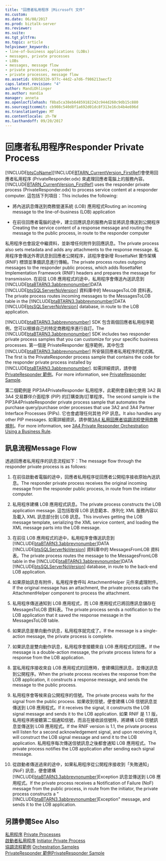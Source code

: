 ```yaml
---
title: "回應者私用程序 |Microsoft 文件"
ms.custom: 
ms.date: 06/08/2017
ms.prod: biztalk-server
ms.reviewer: 
ms.suite: 
ms.tgt_pltfrm: 
ms.topic: article
helpviewer_keywords:
- line-of-business applications (LOBs)
- messages, private processes
- LOBs
- messages, message flow
- private processes, responder
- private processes, message flow
ms.assetid: 69b58320-977c-44d2-a7d6-f986213aecf2
caps.latest.revision: "4"
author: MandiOhlinger
ms.author: mandia
manager: anneta
ms.openlocfilehash: f8ba5ca38eb64859182242c944d260c9db15c880
ms.sourcegitcommit: cb908c540d8f1a692d01dc8f313e16cb4b4e696d
ms.translationtype: MT
ms.contentlocale: zh-TW
ms.lasthandoff: 09/20/2017
---
```

# <a name="responder-private-process"></a><span data-ttu-id="94860-102">回應者私用程序</span><span class="sxs-lookup"><span data-stu-id="94860-102">Responder Private Process</span></span>
[!INCLUDE[btsCoName](../../includes/btsconame-md.md)]<span data-ttu-id="94860-103">[!INCLUDE[BTARN_CurrentVersion_FirstRef](../../includes/btarn-currentversion-firstref-md.md)]會使用回應者私用程序 (PrivateResponder.odx) 來處理回應者電腦上的服務內容。</span><span class="sxs-lookup"><span data-stu-id="94860-103"> [!INCLUDE[BTARN_CurrentVersion_FirstRef](../../includes/btarn-currentversion-firstref-md.md)] uses the responder private process (PrivateResponder.odx) to process service content at a responder computer.</span></span> <span data-ttu-id="94860-104">這包括下列項目：</span><span class="sxs-lookup"><span data-stu-id="94860-104">This includes the following:</span></span>  
  
-   <span data-ttu-id="94860-105">將內送訊息傳送到商務營運系統 (LOB) 應用程式</span><span class="sxs-lookup"><span data-stu-id="94860-105">Routing an incoming message to the line-of-business (LOB) application</span></span>  
  
-   <span data-ttu-id="94860-106">在前往回應者電腦的途中，建立回應訊息的服務內容並將訊息傳送到公開程序</span><span class="sxs-lookup"><span data-stu-id="94860-106">Creating the service content of a response message and routing the message to the public process, in route to the responder computer</span></span>  
  
 <span data-ttu-id="94860-107">私用程序也會設定中繼資料，並新增任何附件到回應訊息。</span><span class="sxs-lookup"><span data-stu-id="94860-107">The private process also sets metadata and adds any attachments to the response message.</span></span> <span data-ttu-id="94860-108">私用程序會傳送外寄訊息到回應者公開程序，該程序會新增 RosettaNet 實作架構 (RNIF) 標頭並準備訊息進行傳輸。</span><span class="sxs-lookup"><span data-stu-id="94860-108">The private process routes outgoing messages to the responder public process, which adds RosettaNet Implementation Framework (RNIF) headers and prepares the message for transmission.</span></span> <span data-ttu-id="94860-109">在前往 LOB 應用程式的途中，私用程序會傳送內送訊息到 [!INCLUDE[btaBTARN3.3abbrevnonumber](../../includes/btabtarn3-3abbrevnonumber-md.md)]DATA [!INCLUDE[btsSQLServerNoVersion](../../includes/btssqlservernoversion-md.md)] 資料庫中的 MessagesToLOB 資料表。</span><span class="sxs-lookup"><span data-stu-id="94860-109">The private process routes incoming messages to the MessagesToLOB table in the [!INCLUDE[btaBTARN3.3abbrevnonumber](../../includes/btabtarn3-3abbrevnonumber-md.md)]DATA [!INCLUDE[btsSQLServerNoVersion](../../includes/btssqlservernoversion-md.md)] database, in route to the LOB application.</span></span>  
  
 <span data-ttu-id="94860-110">[!INCLUDE[btaBTARN3.3abbrevnonumber](../../includes/btabtarn3-3abbrevnonumber-md.md)] SDK 包含兩個回應者私用程序範例，您可以根據自己的特定商務程序進行自訂。</span><span class="sxs-lookup"><span data-stu-id="94860-110">The [!INCLUDE[btaBTARN3.3abbrevnonumber](../../includes/btabtarn3-3abbrevnonumber-md.md)] SDK includes two responder private process samples that you can customize for your specific business processes.</span></span> <span data-ttu-id="94860-111">第一個是 PrivateResponder 程序範例，其中包含 [!INCLUDE[btaBTARN3.3abbrevnonumber](../../includes/btabtarn3-3abbrevnonumber-md.md)] 所安裝回應者私用程序的程式碼。</span><span class="sxs-lookup"><span data-stu-id="94860-111">The first is the PrivateResponder process sample that contains the code for the responder private process installed by [!INCLUDE[btaBTARN3.3abbrevnonumber](../../includes/btabtarn3-3abbrevnonumber-md.md)].</span></span> <span data-ttu-id="94860-112">如需詳細資訊，請參閱[PrivateResponder 範例](../../adapters-and-accelerators/accelerator-rosettanet/privateresponder-sample.md)。</span><span class="sxs-lookup"><span data-stu-id="94860-112">For more information, see [PrivateResponder Sample](../../adapters-and-accelerators/accelerator-rosettanet/privateresponder-sample.md).</span></span>  
  
 <span data-ttu-id="94860-113">第二個範例是 PIP3A4PrivateResponder 私用程序，此範例會自動化使用 3A2 與 3A4 交易夥伴介面程序 (PIP) 的訂購查詢/訂單程序。</span><span class="sxs-lookup"><span data-stu-id="94860-113">The second sample is the PIP3A4PrivateResponder private process sample that automates the purchase query/purchase order processes that use 3A2 and 3A4 Partner Interface Processes (PIPs).</span></span> <span data-ttu-id="94860-114">它也會處理任何其他 PIP 訊息。</span><span class="sxs-lookup"><span data-stu-id="94860-114">It also handles any other PIP messages.</span></span> <span data-ttu-id="94860-115">如需詳細資訊，請參閱[3A4 私用回應者協調流程使用商務規則](../../adapters-and-accelerators/accelerator-rosettanet/3a4-private-responder-orchestration-using-a-business-rule.md)。</span><span class="sxs-lookup"><span data-stu-id="94860-115">For more information, see [3A4 Private Responder Orchestration Using a Business Rule](../../adapters-and-accelerators/accelerator-rosettanet/3a4-private-responder-orchestration-using-a-business-rule.md).</span></span>  
  
## <a name="message-flow"></a><span data-ttu-id="94860-116">訊息流程</span><span class="sxs-lookup"><span data-stu-id="94860-116">Message Flow</span></span>  
 <span data-ttu-id="94860-117">透過回應者私用程序的訊息流程如下：</span><span class="sxs-lookup"><span data-stu-id="94860-117">The message flow through the responder private process is as follows:</span></span>  
  
1.  <span data-ttu-id="94860-118">在前往啟動者電腦的途中，回應者私用程序從回應者公開程序接收原始內送訊息。</span><span class="sxs-lookup"><span data-stu-id="94860-118">The responder private process receives the original incoming message from the responder public process, in route from the initiator computer.</span></span>  
  
2.  <span data-ttu-id="94860-119">私用程序建構 LOB 應用程式訊息。</span><span class="sxs-lookup"><span data-stu-id="94860-119">The private process constructs the LOB application message.</span></span> <span data-ttu-id="94860-120">這包括取得 LOB 訊息範本、序列化 XML 服務內容以及載入 XML 訊息部分到 LOB 訊息。</span><span class="sxs-lookup"><span data-stu-id="94860-120">This involves getting the LOB message template, serializing the XML service content, and loading the XML message parts into the LOB message.</span></span>  
  
3.  <span data-ttu-id="94860-121">在前往 LOB 應用程式的途中，私用程序會傳送訊息到 [!INCLUDE[btaBTARN3.3abbrevnonumber](../../includes/btabtarn3-3abbrevnonumber-md.md)]DATA [!INCLUDE[btsSQLServerNoVersion](../../includes/btssqlservernoversion-md.md)] 資料庫中的 MessagesFromLOB 資料表。</span><span class="sxs-lookup"><span data-stu-id="94860-121">The private process routes the message to the MessagesFromLOB table in the [!INCLUDE[btaBTARN3.3abbrevnonumber](../../includes/btabtarn3-3abbrevnonumber-md.md)]DATA [!INCLUDE[btsSQLServerNoVersion](../../includes/btssqlservernoversion-md.md)] database, in route to the back-end LOB application.</span></span>  
  
4.  <span data-ttu-id="94860-122">如果原始訊息有附件，私用程序會呼叫 AttachmentHelper 元件來處理附件。</span><span class="sxs-lookup"><span data-stu-id="94860-122">If the original message has an attachment, the private process calls the AttachmentHelper component to process the attachment.</span></span>  
  
5.  <span data-ttu-id="94860-123">私用程序傳送通知到 LOB 應用程式，而 LOB 應用程式已將回應訊息儲存在 MessagesToLOB 資料表。</span><span class="sxs-lookup"><span data-stu-id="94860-123">The private process sends a notification to the LOB application that it saved the response message in the MessagesToLOB table.</span></span>  
  
6.  <span data-ttu-id="94860-124">如果訊息是單向動作訊息，私用程序就完成了。</span><span class="sxs-lookup"><span data-stu-id="94860-124">If the message is a single-action message, the private process is complete.</span></span>  
  
7.  <span data-ttu-id="94860-125">如果訊息是雙向動作訊息，私用程序會接聽來自 LOB 應用程式的回應。</span><span class="sxs-lookup"><span data-stu-id="94860-125">If the message is a double-action message, the private process listens for a response from the LOB application.</span></span>  
  
8.  <span data-ttu-id="94860-126">當私用程序接收來自 LOB 應用程式的回應時，會建構回應訊息，並傳送訊息到公開程序。</span><span class="sxs-lookup"><span data-stu-id="94860-126">When the private process receives the response from the LOB application, it constructs a response message, and sends the message to the public process.</span></span>  
  
9. <span data-ttu-id="94860-127">私用程序會等候來自公開程序的信號。</span><span class="sxs-lookup"><span data-stu-id="94860-127">The private process waits for the signal from the public process.</span></span> <span data-ttu-id="94860-128">如果收到信號，便會建構 LOB 信號訊息並傳送到 LOB 應用程式。</span><span class="sxs-lookup"><span data-stu-id="94860-128">If it receives the signal, it constructs the LOB signal message and sends it to the LOB application.</span></span> <span data-ttu-id="94860-129">如果 RNIF 是 1.1 版，私用程序將接聽第二個通知信號，而且在接收該信號時，將建構 LOB 信號訊息並傳送到 LOB 應用程式。</span><span class="sxs-lookup"><span data-stu-id="94860-129">If the RNIF version is 1.1, the private process will listen for a second acknowledgement signal, and upon receiving it, will construct the LOB signal message and send it to the LOB application.</span></span> <span data-ttu-id="94860-130">私用程序每次傳送信號訊息之後都會通知 LOB 應用程式。</span><span class="sxs-lookup"><span data-stu-id="94860-130">The private process notifies the LOB application after sending each signal message.</span></span>  
  
10. <span data-ttu-id="94860-131">從啟動者傳送過來的途中，如果私用程序從公開程序接收到「失敗通知」(NoF) 訊息，便會建構 [!INCLUDE[btaBTARN3.3abbrevnonumber](../../includes/btabtarn3-3abbrevnonumber-md.md)]Exception 訊息並傳送到 LOB 應用程式。</span><span class="sxs-lookup"><span data-stu-id="94860-131">If the private process receives a Notification of Failure (NoF) message from the public process, in route from the initiator, the private process constructs a "[!INCLUDE[btaBTARN3.3abbrevnonumber](../../includes/btabtarn3-3abbrevnonumber-md.md)]Exception" message, and sends it to the LOB application.</span></span>  
  
## <a name="see-also"></a><span data-ttu-id="94860-132">另請參閱</span><span class="sxs-lookup"><span data-stu-id="94860-132">See Also</span></span>  
 <span data-ttu-id="94860-133">[私用程序](../../adapters-and-accelerators/accelerator-rosettanet/private-processes.md) </span><span class="sxs-lookup"><span data-stu-id="94860-133">[Private Processes](../../adapters-and-accelerators/accelerator-rosettanet/private-processes.md) </span></span>  
 <span data-ttu-id="94860-134">[啟動者私用程序](../../adapters-and-accelerators/accelerator-rosettanet/initiator-private-process.md) </span><span class="sxs-lookup"><span data-stu-id="94860-134">[Initiator Private Process](../../adapters-and-accelerators/accelerator-rosettanet/initiator-private-process.md) </span></span>  
 <span data-ttu-id="94860-135">[協調流程範例](../../adapters-and-accelerators/accelerator-rosettanet/orchestration-samples.md) </span><span class="sxs-lookup"><span data-stu-id="94860-135">[Orchestration Samples](../../adapters-and-accelerators/accelerator-rosettanet/orchestration-samples.md) </span></span>  
 [<span data-ttu-id="94860-136">PrivateResponder 範例</span><span class="sxs-lookup"><span data-stu-id="94860-136">PrivateResponder Sample</span></span>](../../adapters-and-accelerators/accelerator-rosettanet/privateresponder-sample.md)